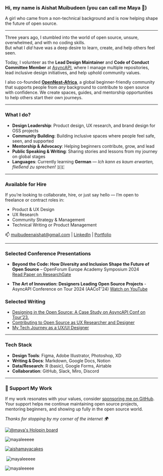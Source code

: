 ### Hi, my name is Aishat Muibudeen (you can call me Maya 🌻)  
A girl who came from a non-technical background and is now helping shape the future of open source.

---

Three years ago, I stumbled into the world of open source, unsure, overwhelmed, and with no coding skills.  
But what I *did* have was a deep desire to learn, create, and help others feel seen.

Today, I volunteer as the **Lead Design Maintainer** and **Code of Conduct Committee Member** at [AsyncAPI](https://www.asyncapi.com), where I manage multiple repositories, lead inclusive design initiatives, and help uphold community values.

I also co-founded **[OpenNest-Africa](https://github.com/Open-Nest-Africa)**, a global beginner-friendly community that supports people from *any* background to contribute to open source with confidence. We create spaces, guides, and mentorship opportunities to help others start their own journeys.

---

### What I do?

- **Design Leadership**: Product design, UX research, and brand design for OSS projects  
- **Community Building**: Building inclusive spaces where people feel safe, seen, and supported  
- **Mentorship & Advocacy**: Helping beginners contribute, grow, and lead  
- **Public Speaking & Writing**: Sharing stories and lessons from my journey on global stages  
- **Languages**: Currently learning **German** — *Ich kann es kaum erwarten, fließend zu sprechen!* 🇩🇪

---

### Available for Hire

If you’re looking to collaborate, hire, or just say hello — I’m open to freelance or contract roles in:

- Product & UX Design  
- UX Research  
- Community Strategy & Management  
- Technical Writing or Product Management  

📫 [muibudeenaishat@gmail.com](mailto:muibudeenaishat@gmail.com) | [LinkedIn](https://www.linkedin.com/in/aishat-muibudeen) | [Portfolio](https://www.behance.net/muibudeenaisha)

---

### Selected Conference Presentations
- **Beyond the Code: How Diversity and Inclusion Shape the Future of Open Source** – OpenForum Europe Academy Symposium 2024  
  [Read Paper on ResearchGate](https://www.researchgate.net/publication/385999577_BEYOND_THE_CODE_HOW_DIVERSITY_AND_INCLUSION_SHAPE_THE_FUTURE_OF_OPEN_SOURCE)

- **The Art of Innovation: Designers Leading Open Source Projects** - AsyncAPI Conference on Tour 2024 (AACoT’24)
  [Watch on YouTube]([https://www.youtube.com/](https://www.youtube.com/live/tK-ESo7HJIs?si=-OGSl-c1DS_dIuVj)) 


  

### Selected Writing
- [Designing in the Open Source: A Case Study on AsyncAPI Conf on Tour’23.](https://medium.com/@muibudeenaishat/designing-in-the-open-source-a-case-study-on-asyncapi-conf-on-tour23-7470a072f9ef)
- [Contributing to Open Source as UX Researcher and Designer](https://medium.com/@muibudeenaishat/contributing-to-open-source-as-ux-researcher-and-designer-70a1af62af80)
- [My Tech Journey as a UX/UI Designer](https://medium.com/@muibudeenaishat/my-tech-journey-as-a-ui-ux-designer-fb8a2b3dea70)


---

### Tech Stack

- **Design Tools**: Figma, Adobe Illustrator, Photoshop, XD  
- **Writing & Docs**: Markdown, Google Docs, Notion  
- **Data/Research**: R (basic), Google Forms, Airtable  
- **Collaboration**: GitHub, Slack, Miro, Discord

---

### 💖 Support My Work

If my work resonates with your values, consider [sponsoring me on GitHub](https://github.com/sponsors/Mayaleeeee).  
Your support helps me continue maintaining open source projects, mentoring beginners, and showing up fully in the open source world.

_Thanks for stopping by my corner of the internet 🌍_



[![@maya's Holopin board](https://holopin.io/api/user/board?user=maya)](https://holopin.io/@maya)



<p align="left"> <img src="https://komarev.com/ghpvc/?username=mayaleeeee&label=Profile%20views&color=0e75b6&style=flat" alt="mayaleeeee" /> </p>

<p align="left"> <a href="https://twitter.com/aishamayacakes" target="blank"><img src="https://img.shields.io/twitter/follow/aishamayacakes?logo=twitter&style=for-the-badge" alt="aishamayacakes" /></a> </p>


<p>&nbsp;<img align="center" src="https://github-readme-stats.vercel.app/api?username=mayaleeeee&show_icons=true&locale=en" alt="mayaleeeee" /></p>

<p><img align="center" src="https://github-readme-streak-stats.herokuapp.com/?user=mayaleeeee&" alt="mayaleeeee" /></p>
